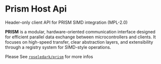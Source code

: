 # Prism Host Api
Header-only client API for PRISM SIMD integration (MPL-2.0)

**PRISM** is a modular, hardware-oriented communication interface designed for efficient parallel data exchange between microcontrollers and clients. It focuses on high-speed transfer, clear abstraction layers, and extensibility through a registry system for SIMD-style operations.

Please See [`roseledark/prism`](https://www.github.de/RoseLeDark/prism) for more infos
